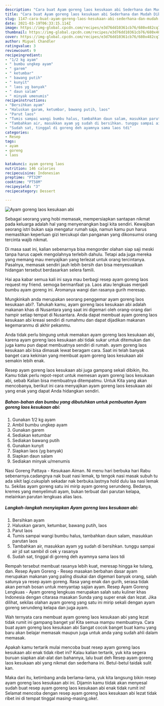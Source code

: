 ```yaml
---
description: "Cara buat Ayam goreng laos kesukaan abi Sederhana dan Mudah Dibuat"
title: "Cara buat Ayam goreng laos kesukaan abi Sederhana dan Mudah Dibuat"
slug: 1147-cara-buat-ayam-goreng-laos-kesukaan-abi-sederhana-dan-mudah-dibuat
date: 2021-03-19T06:33:15.114Z
image: https://img-global.cpcdn.com/recipes/e3d76dd10361cb76/680x482cq70/ayam-goreng-laos-kesukaan-abi-foto-resep-utama.jpg
thumbnail: https://img-global.cpcdn.com/recipes/e3d76dd10361cb76/680x482cq70/ayam-goreng-laos-kesukaan-abi-foto-resep-utama.jpg
cover: https://img-global.cpcdn.com/recipes/e3d76dd10361cb76/680x482cq70/ayam-goreng-laos-kesukaan-abi-foto-resep-utama.jpg
author: Miguel Chandler
ratingvalue: 3
reviewcount: 9
recipeingredient:
- "1/2 kg ayam"
- " bumbu ungkep ayam"
- " garem"
- " ketumbar"
- " bawang putih"
- " kunyit"
- " laos yg banyak"
- " daun salam"
- " minyak umenumis"
recipeinstructions:
- "Bersihkan ayam"
- "Haluskan garam, ketumbar, bawang putih, laos"
- "Parut laos"
- "Tumis sampai wangi bumbu halus, tambahkan daun salam, masukkan parutan laos"
- "Tambahkan air, masukkan ayam yg sudah di bersihkan. tunggu sampai air jd sat sambil di cek y rasanya"
- "Sudah sat, tinggal di goreng deh ayamnya sama laos tdi"
categories:
- Resep
tags:
- ayam
- goreng
- laos

katakunci: ayam goreng laos 
nutrition: 146 calories
recipecuisine: Indonesian
preptime: "PT32M"
cooktime: "PT58M"
recipeyield: "3"
recipecategory: Dessert

---
```



![Ayam goreng laos kesukaan abi](https://img-global.cpcdn.com/recipes/e3d76dd10361cb76/680x482cq70/ayam-goreng-laos-kesukaan-abi-foto-resep-utama.jpg)

Sebagai seorang yang hobi memasak, mempersiapkan santapan nikmat pada keluarga adalah hal yang menyenangkan bagi kita sendiri. Kewajiban seorang istri bukan saja mengatur rumah saja, namun kamu pun harus memastikan keperluan gizi tercukupi dan panganan yang dikonsumsi orang tercinta wajib nikmat.

Di masa  saat ini, kalian sebenarnya bisa mengorder olahan siap saji meski tanpa harus capek mengolahnya terlebih dahulu. Tetapi ada juga mereka yang memang mau menyajikan yang terlezat untuk orang tercintanya. Pasalnya, memasak sendiri jauh lebih bersih dan bisa menyesuaikan hidangan tersebut berdasarkan selera famili. 

Hai apa kabar semua kali ini saya mau berbagi resep ayam goreng laos request my friend. semoga bermanfaat ya. Laos atau lengkuas menjadi bumbu ayam goreng ini. Aromanya wangi dan rasanya gurih meresap.

Mungkinkah anda merupakan seorang penggemar ayam goreng laos kesukaan abi?. Tahukah kamu, ayam goreng laos kesukaan abi adalah makanan khas di Nusantara yang saat ini digemari oleh orang-orang dari hampir setiap tempat di Nusantara. Anda dapat membuat ayam goreng laos kesukaan abi kreasi sendiri di rumahmu dan dapat dijadikan makanan kegemaranmu di akhir pekanmu.

Anda tidak perlu bingung untuk memakan ayam goreng laos kesukaan abi, karena ayam goreng laos kesukaan abi tidak sukar untuk ditemukan dan juga kamu pun dapat membuatnya sendiri di rumah. ayam goreng laos kesukaan abi bisa dimasak lewat beragam cara. Saat ini telah banyak banget cara kekinian yang membuat ayam goreng laos kesukaan abi semakin lebih enak.

Resep ayam goreng laos kesukaan abi juga gampang sekali dibikin, lho. Kamu tidak perlu repot-repot untuk memesan ayam goreng laos kesukaan abi, sebab Kalian bisa membuatnya ditempatmu. Untuk Kita yang akan mencobanya, berikut ini cara menyajikan ayam goreng laos kesukaan abi yang enak yang dapat Anda hidangkan sendiri.

<!--inarticleads1-->

##### Bahan-bahan dan bumbu yang dibutuhkan untuk pembuatan Ayam goreng laos kesukaan abi:

1. Gunakan 1/2 kg ayam
1. Ambil  bumbu ungkep ayam
1. Gunakan  garem
1. Sediakan  ketumbar
1. Sediakan  bawang putih
1. Gunakan  kunyit
1. Siapkan  laos (yg banyak)
1. Siapkan  daun salam
1. Sediakan  minyak u/menumis


Nasi Goreng Pattaya - Kesukaan Aiman. Ni menu hari berbuka hari Rabu sebenarnya.cadangnya nak buat nasi lemak, tp tengok nasi masak subuh tu ada sikit lagi.cukuplah sekadar nak berbuka.lastnya hold dulu laa nasi lemak tu. Sekilas ayam goreng satu ini mirip ayam goreng serundeng. Bedanya, kremes yang menyelimuti ayam, bukan terbuat dari parutan kelapa, melainkan parutan lengkuas alias laos. 

<!--inarticleads2-->

##### Langkah-langkah menyiapkan Ayam goreng laos kesukaan abi:

1. Bersihkan ayam
1. Haluskan garam, ketumbar, bawang putih, laos
1. Parut laos
1. Tumis sampai wangi bumbu halus, tambahkan daun salam, masukkan parutan laos
1. Tambahkan air, masukkan ayam yg sudah di bersihkan. tunggu sampai air jd sat sambil di cek y rasanya
1. Sudah sat, tinggal di goreng deh ayamnya sama laos tdi


Rempah tersebut membuat rasanya lebih kuat, meresap hingga ke tulang, dan. Resep Ayam Goreng - Resep masakan berbahan dasar ayam merupakan makanan yang paling disukai dan digemari banyak orang, salah satunya ya resep ayam goreng. Rasa yang enak dan gurih, serasa tidak akan pernah bosan untuk menyantap sajian ayam. Resep Ayam Goreng Lengkuas - Ayam goreng lengkuas merupakan salah satu kuliner khas Indonesia dengan citarasa masakan Sunda yang super enak dan lezat. Jika dilihat, sekilas olahan ayam goreng yang satu ini mirip sekali dengan ayam goreng serundeng kelapa dan juga ayam. 

Wah ternyata cara membuat ayam goreng laos kesukaan abi yang lezat tidak rumit ini gampang banget ya! Kita semua mampu membuatnya. Cara buat ayam goreng laos kesukaan abi Sangat cocok banget buat kamu yang baru akan belajar memasak maupun juga untuk anda yang sudah ahli dalam memasak.

Apakah kamu tertarik mulai mencoba buat resep ayam goreng laos kesukaan abi enak tidak ribet ini? Kalau kalian tertarik, yuk kita segera buruan siapkan alat-alat dan bahannya, lalu buat deh Resep ayam goreng laos kesukaan abi yang nikmat dan sederhana ini. Betul-betul taidak sulit kan. 

Maka dari itu, ketimbang anda berlama-lama, yuk kita langsung bikin resep ayam goreng laos kesukaan abi ini. Dijamin kamu tiidak akan menyesal sudah buat resep ayam goreng laos kesukaan abi enak tidak rumit ini! Selamat mencoba dengan resep ayam goreng laos kesukaan abi lezat tidak ribet ini di tempat tinggal masing-masing,oke!.

